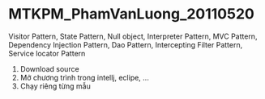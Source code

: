 # MTKPM_PhamVanLuong_20110520
Visitor Pattern, State Pattern, Null object, Interpreter Pattern, MVC Pattern, Dependency Injection Pattern, Dao Pattern, Intercepting Filter Pattern, Service locator Pattern
1. Download source
2. Mở chương trình trong intellj, eclipe, ...
3. Chạy riêng từng mẫu 
